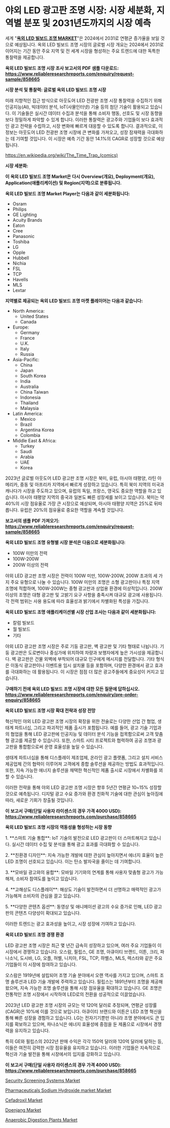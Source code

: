 <p><h1>야외 LED 광고판 조명 시장: 시장 세분화, 지역별 분포 및 2031년도까지의 시장 예측</h1></p><p>세계 "<strong><a href="https://www.reliableresearchreports.com/outdoor-led-billboard-lights-r858665">옥외 LED 빌보드 조명 MARKET</a></strong>"은 2024에서 2031로 연평균 증가율을 보일 것으로 예상됩니다. 옥외 LED 빌보드 조명 시장의 글로벌 시장 개요는 2024에서 2031로 이어지는 기간 동안 주요 지역 및 전 세계 시장을 형성하는 주요 트렌드에 대한 독특한 통찰력을 제공합니다.</p>
<p><strong>옥외 LED 빌보드 조명 시장 조사 보고서의 PDF 샘플 다운로드: <a href="https://www.reliableresearchreports.com/enquiry/request-sample/858665">https://www.reliableresearchreports.com/enquiry/request-sample/858665</a></strong></p>
<p><strong>시장 분석 및 통찰력: 글로벌 옥외 LED 빌보드 조명 시장</strong></p>
<p><p>미래 지향적인 접근 방식으로 아웃도어 LED 전광판 조명 시장 통찰력을 수집하기 위해 인공지능(AI), 빅데이터 분석, IoT(사물인터넷) 기술 등의 첨단 기술이 활용되고 있습니다. 이 기술들은 실시간 데이터 수집과 분석을 통해 소비자 행동, 선호도 및 시장 동향을 보다 정밀하게 파악할 수 있게 합니다. 이러한 통찰력은 광고주와 기업들이 보다 효과적인 광고 전략을 수립하고, 시장 변화에 빠르게 대응할 수 있도록 합니다. 결과적으로, 이 정보는 아웃도어 LED 전광판 조명 시장에 큰 변화를 가져오고, 성장 잠재력을 극대화하는 데 기여할 것입니다. 이 시장은 예측 기간 동안 14.1%의 CAGR로 성장할 것으로 예상됩니다.</p></p>
<p><a href="%7CAUTHORITHY_DOMAIN_URL%7C">https://en.wikipedia.org/wiki/The_Time_Trap_(comics)</a></p>
<p><strong>시장 세분화:</strong></p>
<p><strong>이 옥외 LED 빌보드 조명 Market은 다시 Overview(개요), Deployment(개요), Application(애플리케이션) 및 Region(지역)으로 분류됩니다.</strong></p>
<p><strong>옥외 LED 빌보드 조명 Market Player는 다음과 같이 세분화됩니다:</strong></p>
<p><ul><li>Osram</li><li>Philips</li><li>GE Lighting</li><li>Acuity Brands</li><li>Eaton</li><li>Cree</li><li>Panasonic</li><li>Toshiba</li><li>LG</li><li>Opple</li><li>Hubbell</li><li>Nichia</li><li>FSL</li><li>TCP</li><li>Havells</li><li>MLS</li><li>Lextar</li></ul></p>
<p><strong>지역별로 제공되는 옥외 LED 빌보드 조명 마켓 플레이어는 다음과 같습니다:</strong></p>
<p><ul>
    <li>
        North America:
        <ul>
            <li>United States</li>
            <li>Canada</li>
        </ul>
    </li>
    <li>
        Europe:
        <ul>
            <li>Germany</li>
            <li>France</li>
            <li>U.K.</li>
            <li>Italy</li>
            <li>Russia</li>
        </ul>
    </li>
    <li>
        Asia-Pacific:
        <ul>
            <li>China</li>
            <li>Japan</li>
            <li>South Korea</li>
            <li>India</li>
            <li>Australia</li>
            <li>China Taiwan</li>
            <li>Indonesia</li>
            <li>Thailand</li>
            <li>Malaysia</li>
        </ul>
    </li>
    <li>
        Latin America:
        <ul>
            <li>Mexico</li>
            <li>Brazil</li>
            <li>Argentina Korea</li>
            <li>Colombia</li>
        </ul>
    </li>
    <li>
        Middle East & Africa:
        <ul>
            <li>Turkey</li>
            <li>Saudi</li>
            <li>Arabia</li>
            <li>UAE</li>
            <li>Korea</li>
        </ul>
    </li>
    </ul></p>
<p><p>2023년 글로벌 아웃도어 LED 광고판 조명 시장은 북미, 유럽, 아시아 태평양, 라틴 아메리카, 중동 및 아프리카 지역에서 빠르게 성장하고 있습니다. 특히 북미 지역의 미국과 캐나다가 시장을 주도하고 있으며, 유럽의 독일, 프랑스, 영국도 중요한 역할을 하고 있습니다. 아시아 태평양 지역의 중국과 일본도 빠른 성장세를 보이고 있습니다. 북미는 약 40%의 시장 점유율로 가장 큰 시장으로 예상되며, 아시아 태평양 지역은 25%로 뒤따릅니다. 유럽은 20%의 점유율로 중요한 역할을 계속할 것입니다.</p></p>
<p><strong>보고서의 샘플 PDF 가져오기: <a href="https://www.reliableresearchreports.com/enquiry/request-sample/858665">https://www.reliableresearchreports.com/enquiry/request-sample/858665</a></strong></p>
<p><strong>옥외 LED 빌보드 조명 유형별 시장 분석은 다음으로 세분화됩니다:</strong></p>
<p><ul><li>100W 미만의 전력</li><li>100W-200W</li><li>200W 이상의 전력</li></ul></p>
<p><p>야외 LED 광고판 조명 시장은 전력이 100W 미만, 100W-200W, 200W 초과의 세 가지 주요 유형으로 나눌 수 있습니다. 100W 미만의 조명은 소형 광고판이나 특정 지역 조명에 적합하며, 100W-200W는 중형 광고판과 상업용 환경에 이상적입니다. 200W 이상의 조명은 대형 광고판 및 고밝기 요구 사항을 충족시켜 대규모 광고에 사용됩니다. 각 전력 범위는 사용 용도에 따라 효율성과 밝기에서 차별화된 특성을 가집니다.</p></p>
<p><strong>옥외 LED 빌보드 조명 애플리케이션별 시장 산업 조사는 다음과 같이 세분화됩니다:</strong></p>
<p><ul><li>칼럼 빌보드</li><li>월 빌보드</li><li>기타</li></ul></p>
<p><p>야외 LED 광고판 조명 시장은 주로 기둥 광고판, 벽 광고판 및 기타 형태로 나뉩니다. 기둥 광고판은 도로변이나 중심가에 위치하여 차량과 보행자에게 높은 가시성을 제공합니다. 벽 광고판은 건물 외벽에 부착되어 대규모 인구에게 메시지를 전달합니다. 기타 형식은 이동식 광고판이나 이벤트용 임시 설치물 등을 포함하며, 다양한 환경에서 광고 효과를 극대화하는 데 활용됩니다. 이 시장은 점점 더 많은 광고주들에게 중요성이 커지고 있습니다.</p></p>
<p><strong>구매하기 전에 옥외 LED 빌보드 조명 시장에 대한 모든 질문에 답하십시오. <a href="https://www.reliableresearchreports.com/enquiry/pre-order-enquiry/858665">https://www.reliableresearchreports.com/enquiry/pre-order-enquiry/858665</a></strong></p>
<p><strong>옥외 LED 빌보드 조명 시장 확대 전략과 성장 전망</strong></p>
<p><p>혁신적인 야외 LED 광고판 조명 시장의 확장을 위한 전술로는 다양한 산업 간 협업, 생태계 파트너십, 그리고 파괴적인 제품 출시가 포함됩니다. 예를 들어, 광고 기술 기업과의 협업을 통해 LED 광고판에 인공지능 및 데이터 분석 기능을 접목함으로써 고객 맞춤형 광고를 제공할 수 있습니다. 또한, 스마트 시티 프로젝트와 협력하여 공공 조명과 광고판을 통합함으로써 운영 효율성을 높일 수 있습니다.</p><p>생태계 파트너십을 통해 디스플레이 제조업체, 온라인 광고 플랫폼, 그리고 설치 서비스 제공업체 간의 협력이 이루어져 고객에게 종합 솔루션을 제공하는 방법도 효과적입니다. 또한, 지속 가능한 에너지 솔루션을 채택한 혁신적인 제품 출시로 시장에서 차별화를 꾀할 수 있습니다.</p><p>이러한 전략을 통해 야외 LED 광고판 조명 시장은 향후 5년간 연평균 10~15% 성장할 것으로 예측됩니다. 디지털 광고 수요 증가와 환경 친화적 기술에 대한 관심이 높아짐에 따라, 새로운 기회가 창출될 것입니다.</p></p>
<p><strong>이 보고서 구매(단일 사용자 라이센스의 경우 가격 4000 USD): <a href="https://www.reliableresearchreports.com/purchase/858665">https://www.reliableresearchreports.com/purchase/858665</a></strong></p>
<p><strong>옥외 LED 빌보드 조명 시장의 역동성을 형성하는 시장 동향</strong></p>
<p><p>1. **스마트 기술 통합**: IoT 기술의 발전으로 LED 광고판이 더 스마트해지고 있습니다. 실시간 데이터 수집 및 분석을 통해 광고 효과를 극대화할 수 있습니다.</p><p>2. **친환경 디자인**: 지속 가능한 개발에 대한 관심이 높아지면서 에너지 효율이 높은 LED 조명이 선호되고 있습니다. 이는 탄소 발자국을 줄이는 데 기여합니다.</p><p>3. **모바일 광고와의 융합**: 모바일 기기와의 연계를 통해 사용자 맞춤형 광고가 가능해져, 소비자 참여도를 높이고 있습니다.</p><p>4. **고해상도 디스플레이**: 해상도 기술이 발전하면서 더 선명하고 매력적인 광고가 가능해져 소비자의 관심을 끌고 있습니다.</p><p>5. **다양한 콘텐츠 옵션**: 동영상 및 애니메이션 광고의 수요 증가로 인해, LED 광고판의 콘텐츠 다양성이 확대되고 있습니다. </p><p>이러한 트렌드는 광고 효과성을 높이고, 시장 성장에 기여하고 있습니다.</p></p>
<p><strong>옥외 LED 빌보드 조명 경쟁 환경</strong></p>
<p><p>LED 광고판 조명 시장은 최근 몇 년간 급속히 성장하고 있으며, 여러 주요 기업들이 이 시장에서 경쟁하고 있습니다. 오스람, 필립스, GE 조명, 아큐이티 브랜드, 이튼, 크리, 파나소닉, 도시바, LG, 오플, 허벨, 니치아, FSL, TCP, 하벨스, MLS, 렉스타와 같은 주요 기업들이 이 시장에 참여하고 있습니다.</p><p>오스람은 1919년에 설립되어 조명 기술 분야에서 오랜 역사를 가지고 있으며, 스마트 조명 솔루션과 LED 기술 개발에 주력하고 있습니다. 필립스는 1891년부터 조명을 제공해왔으며, 지속 가능한 조명 솔루션을 통해 시장 점유율을 확대하고 있습니다. GE 조명은 전통적인 조명 시장에서 시작하여 LED로의 전환을 성공적으로 이끌었습니다.</p><p>2023년 LED 광고판 조명 시장의 규모는 약 120억 달러로 추정되며, 연평균 성장률(CAGR)은 10%에 이를 것으로 보입니다. 아큐이티 브랜드와 이튼은 LED 조명 혁신을 통해 빠른 성장을 경험하고 있습니다. LG는 전자기기뿐만 아니라 조명 분야에서도 큰 입지를 확보하고 있으며, 파나소닉은 에너지 효율성에 중점을 둔 제품으로 시장에서 경쟁력을 유지하고 있습니다.</p><p>특히 GE와 필립스의 2022년 판매 수익은 각각 150억 달러와 120억 달러에 달하는 등, 이들은 여전히 강력한 시장 점유율을 유지하고 있습니다. 이러한 기업들은 지속적으로 혁신과 기술 발전을 통해 시장에서의 입지를 강화하고 있습니다.</p></p>
<p><strong>이 보고서 구매(단일 사용자 라이센스의 경우 가격 4000 USD): <a href="https://www.reliableresearchreports.com/purchase/858665">https://www.reliableresearchreports.com/purchase/858665</a></strong></p>
<p><p><a href="https://github.com/NasrinKhan99/Market-Research-Report-List-1/blob/main/security-screening-systems-market.md">Security Screening Systems Market</a></p><p><a href="https://issuu.com/reportprime-2/docs/pharmaceuticals-sodium-hydroxide-ma_ac7ddca720ebc6">Pharmaceuticals Sodium Hydroxide market Market</a></p><p><a href="https://www.linkedin.com/pulse/global-cefadroxil-industry-research-report-competitive-landscape-d4r9c?trackingId=kZ9AKJe%2BRJyzqUH0Zyz%2B%2BA%3D%3D">Cefadroxil Market</a></p><p><a href="https://issuu.com/reportprime-2/docs/doenjang-market-size-2030.pptx_73355b2ddad30b">Doenjang Market</a></p><p><a href="https://medium.com/@kathrynrios65/the-role-of-anaerobic-digestion-plants-market-applications-a3b845ea0a4b">Anaerobic Digestion Plants Market</a></p></p>